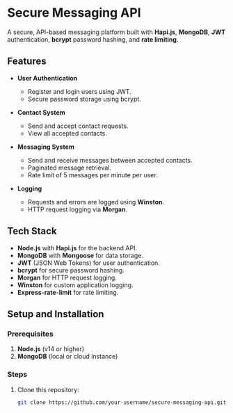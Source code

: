 # Secure Messaging API

A secure, API-based messaging platform built with **Hapi.js**, **MongoDB**, **JWT** authentication, **bcrypt** password hashing, and **rate limiting**.

## Features

- **User Authentication**
  - Register and login users using JWT.
  - Secure password storage using bcrypt.
  
- **Contact System**
  - Send and accept contact requests.
  - View all accepted contacts.

- **Messaging System**
  - Send and receive messages between accepted contacts.
  - Paginated message retrieval.
  - Rate limit of 5 messages per minute per user.

- **Logging**
  - Requests and errors are logged using **Winston**.
  - HTTP request logging via **Morgan**.

## Tech Stack

- **Node.js** with **Hapi.js** for the backend API.
- **MongoDB** with **Mongoose** for data storage.
- **JWT** (JSON Web Tokens) for user authentication.
- **bcrypt** for secure password hashing.
- **Morgan** for HTTP request logging.
- **Winston** for custom application logging.
- **Express-rate-limit** for rate limiting.

## Setup and Installation

### Prerequisites

1. **Node.js** (v14 or higher)
2. **MongoDB** (local or cloud instance)

### Steps

1. Clone this repository:

   ```bash
   git clone https://github.com/your-username/secure-messaging-api.git
